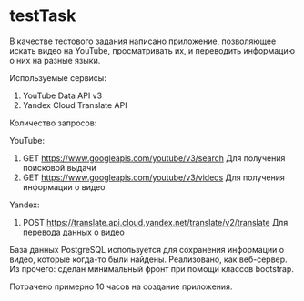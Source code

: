 # testTask
В качестве тестового задания написано приложение, позволяющее искать видео на YouTube, просматривать их, и переводить информацию о них на разные языки.


Используемые сервисы:
1. YouTube Data API v3
2. Yandex Cloud Translate API

Количество запросов:

YouTube:
1. GET https://www.googleapis.com/youtube/v3/search Для получения поисковой выдачи
2. GET https://www.googleapis.com/youtube/v3/videos Для получения информации о видео
          
Yandex:
1. POST https://translate.api.cloud.yandex.net/translate/v2/translate Для перевода данных о видео

База данных PostgreSQL используется для сохранения информации о видео, которые когда-то были найдены. Реализовано, как веб-сервер. Из прочего: сделан минимальный фронт при помощи классов bootstrap.

Потрачено примерно 10 часов на создание приложения.
